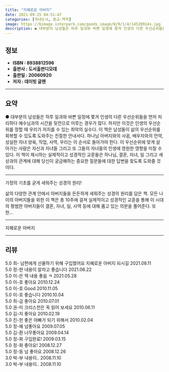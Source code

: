 ```yaml
---
title: "지혜로운 아버지"
date: 2021-09-25 04:51:47
categories: [국내도서, 종교-역학]
image: https://bimage.interpark.com/goods_image/0/9/1/4/14520914s.jpg
description: ● 대부분의 남성들은 하루 일과와 바쁜 일정에 쫓겨 인생의 다른 우선순위들을 먼저 처리하다 예수님과의 시간을 뒷전으로 미루는 경우가 많다. 하지만 이것은 인생의 우선순위를 정할 때 우리가 저지를 수 있는 최악의 실수다. 이 책은 남성들이 삶의 우선순위를 회복할 수 있도록 도와주는 친절
---
```


## **정보**

- **ISBN : 8938812596**
- **출판사 : 도서출판디모데**
- **출판일 : 20060920**
- **저자 : 데이빗 글렌**

------



## **요약**

●  대부분의 남성들은 하루 일과와 바쁜 일정에 쫓겨 인생의 다른 우선순위들을 먼저 처리하다 예수님과의 시간을 뒷전으로 미루는 경우가 많다. 하지만 이것은 인생의 우선순위를 정할 때 우리가 저지를 수 있는 최악의 실수다. 이 책은 남성들이 삶의 우선순위를 회복할 수 있도록 도와주는 친절한 안내서다. 하나님 아버지와의 사귐, 배우자와의 언약, 성실한 자녀 양육, 직업, 사역, 우리는 이 순서로 돌아가야 한다. 이 우선순위에 맞게 살아가는 사람은 자신과 자녀들 그리고 또 그들의 자녀들의 인생에 영원한 영향을 미칠 수 있다. 이 책이 제시하는 실제적이고 성경적인 교훈들은 하나님, 결혼, 자녀, 일 그리고 세상과의 관계에 대해 당신이 궁금해하는 중요한 질문들에 대한 답변을 찾도록 도와줄 것이다.

------

가정의 기초를 굳게 세워주는 성경의 원리!

삶의 다양한 관계 안에서 아버지들을 든든하게 세워주는 성경의 원리를 담은 책. 모든 나이의 아버지들을 위한 이 책은 총 10주에 걸쳐 실제적이고 성경적인 교훈을 통해 이 시대의 평범한 아버지들이 결혼, 자녀, 일, 사역 등에 대해 품고 있는 의문을 풀어준다. 또한... 

------


지혜로운 아버지 

------


## **리뷰** 

5.0 최- 남편에게 선물하기 위해 구입했어요 지혜로운 아버지 되시길 2021.08.11 <br/>5.0 정-현 내용이 알차고 좋습니다 2021.06.22 <br/>5.0 이-은 책 내용 좋음 ㅋ 2021.05.28 <br/>5.0 이-호 좋아요 2010.12.24 <br/>5.0 이-호 Good 2010.11.05 <br/>5.0 이-호 좋습니다 2010.10.04 <br/>5.0 최-금 좋아요 2010.07.01 <br/>5.0 권-미 크리스천은 꼭 읽어 보세요 2010.06.11 <br/>5.0 김-지 좋아요 2010.02.19 <br/>5.0 진-헌 좋은 아빠가 되기 위해서 2010.02.04 <br/>5.0 정-혜 넘좋아요 2009.07.05 <br/>5.0 김-환 너무좋아요 2009.04.14 <br/>5.0 정-화 구입완료! 2009.03.15 <br/>5.0 정-화 좋아요! 2008.12.27 <br/>5.0 정-동 넘 좋아요 2008.12.26 <br/>3.0 박-부 내용이.. 2008.11.10 <br/>3.0 박-부 내용이.. 2008.11.10 <br/>
